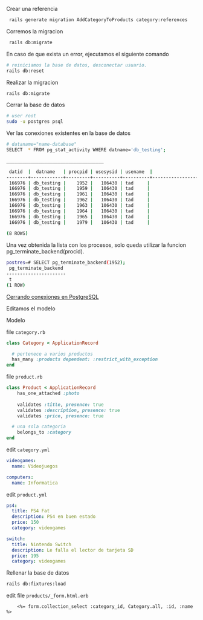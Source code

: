 Crear una referencia

```sh
 rails generate migration AddCategoryToProducts category:references
```

Corremos la migracion

```sh
 rails db:migrate
```

En caso de que exista un error, ejecutamos el siguiente comando

```sh
# reiniciamos la base de datos, desconectar usuario.
rails db:reset
```

Realizar la migracion
```sh
rails db:migrate
```

Cerrar la base de datos

```sh
# user root
sudo -u postgres psql
```

Ver las conexiones existentes en la base de datos

```sh
# dataname="name-database"
SELECT  * FROM pg_stat_activity WHERE datname='db_testing';

____________________________________

 datid  |  datname   | procpid | usesysid | usename  |                        current_query                         | waiting |          xact_start           |          query_start          |         backend_start         |  client_addr  | client_port 
--------+------------+---------+----------+----------+--------------------------------------------------------------+---------+-------------------------------+-------------------------------+-------------------------------+---------------+-------------
 166976 | db_testing |    1952 |   106430 | tad     |                                                         | f       |                               | 2012-03-05 12:16:26.378121+01 | 2012-03-05 12:16:25.962237+01 | 192.168.0.112 |       36493
 166976 | db_testing |    1959 |   106430 | tad     |                                                         | f       |                               | 2012-03-05 12:37:51.801532+01 | 2012-03-05 12:17:51.516567+01 | 192.168.0.112 |       36520
 166976 | db_testing |    1961 |   106430 | tad     |                                                         | f       |                               | 2012-03-05 12:39:51.82745+01  | 2012-03-05 12:17:58.394679+01 | 192.168.0.112 |       36521
 166976 | db_testing |    1962 |   106430 | tad     |                                                         | f       |                               | 2012-03-05 12:18:10.426506+01 | 2012-03-05 12:17:59.696756+01 | 192.168.0.112 |       36523
 166976 | db_testing |    1963 |   106430 | tad     |                                                         | f       |                               | 2012-03-05 12:40:51.836997+01 | 2012-03-05 12:17:59.942576+01 | 192.168.0.112 |       36527
 166976 | db_testing |    1964 |   106430 | tad     |                                                         | f       |                               | 2012-03-05 12:38:51.805679+01 | 2012-03-05 12:18:09.922962+01 | 192.168.0.112 |       36537
 166976 | db_testing |    1965 |   106430 | tad     |                                                         | f       |                               | 2012-03-05 12:41:31.907741+01 | 2012-03-05 12:18:09.963128+01 | 192.168.0.112 |       36538
 166976 | db_testing |    1979 |   106430 | tad     |                                                         | f       |                               | 2012-03-05 12:31:51.732619+01 | 2012-03-05 12:21:30.990653+01 
 
(8 ROWS)
```

Una vez obtenida la lista con los procesos, solo queda utilizar la funcion pg_terminate_backend(procid).

```sh
postres=# SELECT pg_terminate_backend(1952);
 pg_terminate_backend 
----------------------
 t
(1 ROW)
```

[Cerrando conexiones en PostgreSQL](https://www.aradaen.com/sysadmin/tips-y-trucos/cerrando-conexiones-en-postgresql/)

Editamos el modelo

Modelo

file `category.rb`

```ruby
class Category < ApplicationRecord

  # pertenece a varios productos
  has_many :products dependent: :restrict_with_exception
end
```

file `product.rb`

```ruby
class Product < ApplicationRecord
	has_one_attached :photo
	
	validates :title, presence: true
	validates :description, presence: true
	validates :price, presence: true

  # una sola categoria
	belongs_to :category
end

```

edit `category.yml`

```yml
videogames:
  name: Videojuegos

computers:
  name: Informatica
```

edit `product.yml`

```yml
ps4:
  title: PS4 Fat
  description: PS4 en buen estado
  price: 150
  category: videogames

switch:
  title: Nintendo Switch
  description: Le falla el lector de tarjeta SD
  price: 195
  category: videogames
```

Rellenar la base de datos

```sh
rails db:fixtures:load
```

edit file `products/_form.html.erb`

```erb
	<%= form.collection_select :category_id, Category.all, :id, :name %>
```
